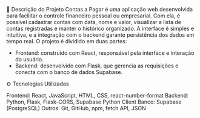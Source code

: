 🧾 Descrição do Projeto
Contas a Pagar é uma aplicação web desenvolvida para facilitar o controle financeiro pessoal ou empresarial. Com ela, é possível cadastrar contas com data, nome e valor, visualizar a lista de contas registradas e manter o histórico organizado. A interface é simples e intuitiva, e a integração com o backend garante persistência dos dados em tempo real.
O projeto é dividido em duas partes:
- Frontend: construído com React, responsável pela interface e interação do usuário.
- Backend: desenvolvido com Flask, que gerencia as requisições e conecta com o banco de dados Supabase.

⚙️ Tecnologias Utilizadas

Frontend: React, JavaScript, HTML, CSS, react-number-format
Backend: Python, Flask, Flask-CORS, Supabase Python Client
Banco: Supabase (PostgreSQL)
Outros: Git, GitHub, npm, fetch API, JSON




